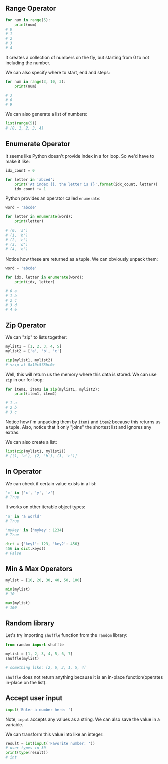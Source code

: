 ## Range Operator

```python
for num in range(5):
	print(num)
# 0
# 1
# 2
# 3
# 4
```
It creates a collection of numbers on the fly, but starting from 0 to not including the number.

We can also specify where to start, end and steps:
```python
for num in range(3, 10, 3):
    print(num)

# 3
# 6
# 9
```

We can also generate a list of numbers:
```python
list(range(5))
# [0, 1, 2, 3, 4]
```

## Enumerate Operator

It seems like Python doesn't provide index in a for loop. So we'd have to make it like:
```python
idx_count = 0

for letter in 'abced':
    print('At index {}, the letter is {}'.format(idx_count, letter))
    idx_count += 1
```

Python provides an operator called `enumerate`:
```python
word = 'abcde'

for letter in enumerate(word):
    print(letter)
    
# (0, 'a')
# (1, 'b')
# (2, 'c')
# (3, 'd')
# (4, 'e')
```
Notice how these are returned as a tuple. We can obviously unpack them:
```python
word = 'abcde'

for idx, letter in enumerate(word):
    print(idx, letter)

# 0 a
# 1 b
# 2 c
# 3 d
# 4 e
```

## Zip Operator

We can "zip" to lists together:
```python
mylist1 = [1, 2, 3, 4, 5]
mylist2 = ['a', 'b', 'c']

zip(mylist1, mylist2)
# <zip at 0x10c578bc0>
```
Well, this will return us the memory where this data is stored.
We can use `zip` in our for loop:
```python
for item1, item2 in zip(mylist1, mylist2):
    print(item1, item2)

# 1 a
# 2 b
# 3 c
```
Notice how i'm unpacking them by `item1` and `item2` because this returns us a tuple.
Also, notice that it only "joins" the shortest list and ignores any extras.

We can also create a list:
```python
list(zip(mylist1, mylist2))
# [(1, 'a'), (2, 'b'), (3, 'c')]
```

## In Operator

We can check if certain value exists in a list:
```python
'x' in ['x', 'y', 'z']
# True
```

It works on other iterable object types:
```python
'a' in 'a world'
# True
```

```python
'mykey' in {'mykey': 1234}
# True

dict = {'key1': 123, 'key2': 456}
456 in dict.keys()
# False
```

## Min & Max Operators

```python
mylist = [10, 20, 30, 40, 50, 100]

min(mylist)
# 10

max(mylist)
# 100
```

## Random library

Let's try importing `shuffle` function from the `random` library:
```python
from random import shuffle

mylist = [1, 2, 3, 4, 5, 6, 7]
shuffle(mylist)

# something like: [2, 6, 3, 1, 5, 4]
```
`shuffle` does not return anything because it is an in-place function(operates in-place on the list).

## Accept user input

```python
input('Enter a number here: ')
```
Note, `input` accepts any values as a string. We can also save the value in a variable.

We can transform this value into like an integer:
```python
result = int(input('Favorite number: '))
# user types in 30
print(type(result))
# int
```


